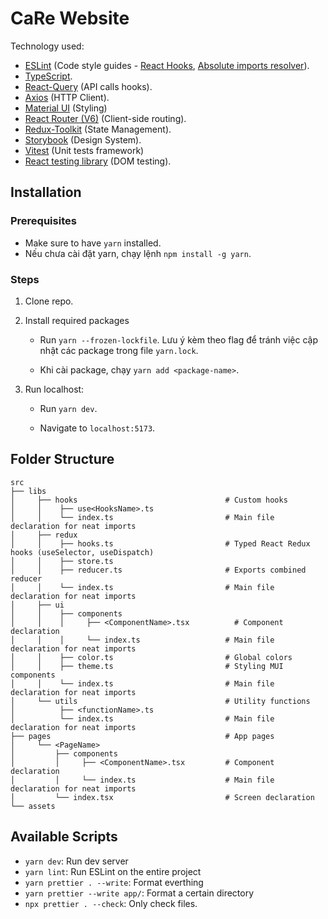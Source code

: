 # CaRe Website

Technology used:

- [ESLint](https://eslint.org/) (Code style guides - [React Hooks](https://reactjs.org/docs/hooks-rules.html), [Absolute imports resolver](https://www.npmjs.com/package/eslint-import-resolver-typescript)).
- [TypeScript](https://www.typescriptlang.org/).
- [React-Query](https://react-query.tanstack.com/) (API calls hooks).
- [Axios](https://axios-http.com/) (HTTP Client).
- [Material UI](https://mui.com/) (Styling)
- [React Router (V6)](https://reactrouter.com/) (Client-side routing).
- [Redux-Toolkit](https://redux-toolkit.js.org/) (State Management).
- [Storybook](https://storybook.js.org/) (Design System).
- [Vitest](https://vitest.dev/) (Unit tests framework)
- [React testing library](https://testing-library.com/docs/react-testing-library/intro/) (DOM testing).

## Installation

### Prerequisites

- Make sure to have `yarn` installed.
- Nếu chưa cài đặt yarn, chạy lệnh `npm install -g yarn`.

### Steps

1. Clone repo.

2. Install required packages

   - Run `yarn --frozen-lockfile`. Lưu ý kèm theo flag để tránh việc cập nhật các package trong file `yarn.lock`.

   - Khi cài package, chạy `yarn add <package-name>`.

3. Run localhost:

   - Run `yarn dev`.

   - Navigate to `localhost:5173`.

## Folder Structure

```shell
src
├── libs
│     ├── hooks                                 # Custom hooks
│     │    ├── use<HooksName>.ts
│     │    └── index.ts                         # Main file declaration for neat imports
│     ├── redux
│     │    ├── hooks.ts                         # Typed React Redux hooks (useSelector, useDispatch)
│     │    ├── store.ts
│     │    ├── reducer.ts                       # Exports combined reducer
│     │    └── index.ts                         # Main file declaration for neat imports
│     ├── ui
│     │    ├── components
│     │    │     ├── <ComponentName>.tsx          # Component declaration
│     │    │     └── index.ts                   # Main file declaration for neat imports
│     │    ├── color.ts                         # Global colors
│     │    ├── theme.ts                         # Styling MUI components
│     │    └── index.ts                         # Main file declaration for neat imports
│     └── utils                                 # Utility functions
│          ├── <functionName>.ts
│          └── index.ts                         # Main file declaration for neat imports
├── pages                                       # App pages
│     └── <PageName>
│         ├── components
│         │     ├── <ComponentName>.tsx         # Component declaration
│         │     └── index.ts                    # Main file declaration for neat imports
│         └── index.tsx                         # Screen declaration
└── assets
```

## Available Scripts

- `yarn dev`: Run dev server
- `yarn lint`: Run ESLint on the entire project
- `yarn prettier . --write`: Format everthing
- `yarn prettier --write app/`: Format a certain directory
- `npx prettier . --check`: Only check files.
